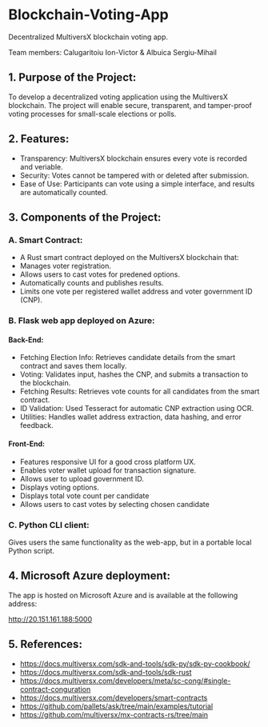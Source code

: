 # Blockchain-Voting-App
Decentralized MultiversX blockchain voting app.

Team members: Calugaritoiu Ion-Victor & Albuica Sergiu-Mihail

## 1. Purpose of the Project:
To develop a decentralized voting application using the MultiversX blockchain. The
project will enable secure, transparent, and tamper-proof voting processes for
small-scale elections or polls.
## 2. Features:
* Transparency: MultiversX blockchain ensures every vote is recorded and
veriable.
* Security: Votes cannot be tampered with or deleted after submission.
* Ease of Use: Participants can vote using a simple interface, and results are
automatically counted.
## 3. Components of the Project:
### A. Smart Contract:
* A Rust smart contract deployed on the MultiversX blockchain that:
* Manages voter registration.
* Allows users to cast votes for predened options.
* Automatically counts and publishes results.
* Limits one vote per registered wallet address and voter government ID
(CNP).
### B. Flask web app deployed on Azure:
#### Back-End:
* Fetching Election Info: Retrieves candidate details from the smart contract and saves them locally.
* Voting: Validates input, hashes the CNP, and submits a transaction to the blockchain.
* Fetching Results: Retrieves vote counts for all candidates from the smart contract.
* ID Validation: Used Tesseract for automatic CNP extraction using OCR.
* Utilities: Handles wallet address extraction, data hashing, and error feedback.
#### Front-End:
* Features responsive UI for a good cross platform UX.
* Enables voter wallet upload for transaction signature.
* Allows user to upload government ID.
* Displays voting options.
* Displays total vote count per candidate
* Allows users to cast votes by selecting chosen candidate
### C. Python CLI client:
Gives users the same functionality as the web-app, but in a portable local Python
script.
## 4. Microsoft Azure deployment:
The app is hosted on Microsoft Azure and is available at the following address:

http://20.151.161.188:5000
## 5. References:
* https://docs.multiversx.com/sdk-and-tools/sdk-py/sdk-py-cookbook/
* https://docs.multiversx.com/sdk-and-tools/sdk-rust
* https://docs.multiversx.com/developers/meta/sc-cong/#single-contract-conguration
* https://docs.multiversx.com/developers/smart-contracts
* https://github.com/pallets/ask/tree/main/examples/tutorial
* https://github.com/multiversx/mx-contracts-rs/tree/main
